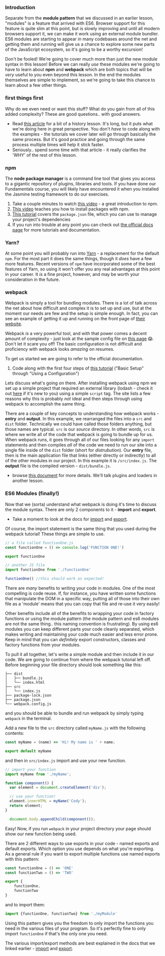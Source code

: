 ### Introduction
Separate from the __module pattern__ that we discussed in an earlier lesson, "modules" is a feature that arrived with ES6.  Browser support for this feature is quite slim at this point, but is slowly improving and until all modern browsers support it, we can make it work using an external module bundler.  ES6 modules are starting to appear in many codebases around the net and getting them and running will give us a chance to explore some new parts of the JavaScript ecosystem, so it's going to be a worthy excursion!

Don't be fooled! We're going to cover much more than just the new module syntax in this lesson!  Before we can really _use_ these modules we're going to have to learn about __npm__ and __webpack__ which  are both topics that will be _very_ useful to you even beyond this lesson.  In the end the modules themselves are simple to implement, so we're going to take this chance to learn about a few other things.

### first things first

Why do we even need or want this stuff?  What do you gain from all of this added complexity?  These are good questions.. with good answers.

- Read [this article](https://medium.com/the-node-js-collection/modern-javascript-explained-for-dinosaurs-f695e9747b70) for a bit of a history lesson.  It's long, but it puts what we're doing here in great perspective.  You don't _have_ to code along with the examples - the tutorials we cover later will go through basically the same process. But it's good practice and going through the same process multiple times will help it stick faster.
- Seriously.. spend some time with that article - it really clarifies the 'WHY' of the rest of this lesson.

### npm

The __node package manager__ is a command line tool that gives you access to a gigantic repository of plugins, libraries and tools.  If you have done our Fundamentals course, you will likely have encountered it when you installed the Jasmine testing framework to do our exercises.

1. Take a couple minutes to watch [this video](https://docs.npmjs.com/getting-started/what-is-npm) - a great introduction to npm.
2. [This video](https://docs.npmjs.com/getting-started/installing-npm-packages-locally) teaches you how to install packages with npm.
3. [This tutorial](https://docs.npmjs.com/getting-started/using-a-package.json) covers the `package.json` file, which you can use to manage your project's dependencies
4. If you run into trouble at any point you can check out [the official docs page](https://docs.npmjs.com/) for more tutorials and documentation.

### Yarn?

At some point you will probably run into [Yarn](https://yarnpkg.com/en/) - a replacement for the default `npm`.  For the most part it does the same things, though it _does_ have a few more features.  Recent versions of `npm` have incorporated some of the best features of Yarn, so using it won't offer you any real advantages at this point in your career.  It _is_ a fine project, however, and may be worth your consideration in the future.

### webpack

Webpack is simply a tool for bundling modules.  There is a lot of talk across the net about how difficult and complex it is to set up and use, but at the moment our needs are few and the setup is simple enough.  In fact, you can see an example of getting it up and running on the front page of [their website](https://webpack.js.org/).

Webpack _is_ a very powerful tool, and with that power comes a decent amount of complexity - just look at the sample config file on [this page](https://webpack.js.org/configuration/) 😱. Don't let it scare you off!  The basic configuration is not difficult and proficiency with webpack looks _amazing_ on resumes.

To get us started we are going to refer to the official documentation.

1. Code along with the first four steps of [this tutorial](https://webpack.js.org/guides/getting-started/) ("Basic Setup" through "Using a Configuration")

Lets discuss what's going on there. After installing webpack using npm we set up a simple project that required an external library (lodash - check it out [here](https://lodash.com/) if it's new to you) using a simple `script` tag.  The site lists a few reasons why this is probably _not_ ideal and then steps through using webpack to accomplish the same thing.

There are a couple of key concepts to understanding how webpack works - __entry__ and __output__.  In this example, we rearranged the files into a `src` and `dist` folder.  Technically we could have called those folders anything, but those names are typical.  `src` is our _source_ directory.  In other words, `src` is where we write all of the code that webpack is going to bundle up for us.  When webpack runs, it goes through all of our files looking for any `import` statements and then compiles _all_ of the code we need to run our site into a single file inside of the `dist` folder (short for _distrubution_).  Our __entry__ file, then is the main application file that links (either directly or indirectly) to all of the other modules in our project.  In this example it is `/src/index.js`.  The __output__ file is the compiled version - `dist/bundle.js`.

- browse [this document](https://webpack.js.org/concepts/) for more details.  We'll talk plugins and loaders in another lesson.

### ES6 Modules (finally!)

Now that we (sorta) understand what webpack is doing it's time to discuss the module syntax.  There are only 2 components to it - __import__ and __export__.

- Take a moment to look at the docs for [import](https://developer.mozilla.org/en-US/docs/Web/JavaScript/Reference/Statements/import) and [export](https://developer.mozilla.org/en-US/docs/Web/JavaScript/Reference/Statements/export).

Of course, the import statement is the same thing that you used during the webpack tutorial!  These things are simple to use.

~~~javascript
// a file called functionOne.js
const functionOne = () => console.log('FUNCTION ONE!')

export functionOne
~~~

~~~javascript
// another JS file
import functionOne from './functionOne'

functionOne() //this should work as expected!
~~~

There are _many_ benefits to writing your code in modules.  One of the most compelling is code reuse.  If, for instance, you have written some functions that manipulate the DOM in a specific way, putting all of those into their own file as a 'module' means that you can copy that file and re-use it very easily!

Other benefits include all of the benefits to wrapping your code in factory functions or using the module pattern (the module pattern and es6 modules are not the same thing.. this naming convention is frustrating).  By using es6 modules you can keep different parts your code cleanly separated, which makes writing and maintaining your code much easier and less error prone.  Keep in mind that you can _definitely_ export constructors, classes and factory functions from your modules.

To pull it all together, let's write a simple module and then include it in our code.  We are going to continue from where the webpack tutorial left off.  Before beginning your file directory should look something like this:

~~~
├── dist
│   ├── bundle.js
│   └── index.html
├── src
│   └── index.js
├── package-lock.json
├── package.json
└── webpack.config.js
~~~

and you should be able to bundle and run webpack by simply typing `webpack` in the terminal.

Add a new file to the `src` directory called `myName.js` with the following contents:

~~~ javascript
const myName = (name) => 'Hi! My name is ' + name;

export default myName
~~~

and then in `src/index.js` import and use your new function.

~~~javascript
// import your function
import myName from './myName';

function component() {
  var element = document.createElement('div');

  // use your function!
  element.innerHTML = myName('Cody');
  return element;
}

  document.body.appendChild(component());

~~~

Easy!  Now, if you run `webpack` in your project directory your page should show our new function being used.

There are 2 different ways to use exports in your code - named exports and default exports.  Which option you use depends on what you're exporting.  As a general rule if you want to export multiple functions use named exports with this pattern:

~~~javascript
const functionOne = () => 'ONE'
const functionTwo = () => 'TWO'

export {
	functionOne,
  	functionTwo
}
~~~

and to import them:

~~~javascript
import {functionOne, functionTwo} from './myModule'
~~~

Using this pattern gives you the freedom to only import the functions you need in the various files of your program. So it's perfectly fine to only import `functionOne` if that's the only one you need.

The various import/export methods are best explained in the docs that we linked earlier - [import](https://developer.mozilla.org/en-US/docs/Web/JavaScript/Reference/Statements/import) and [export](https://developer.mozilla.org/en-US/docs/Web/JavaScript/Reference/Statements/export).
